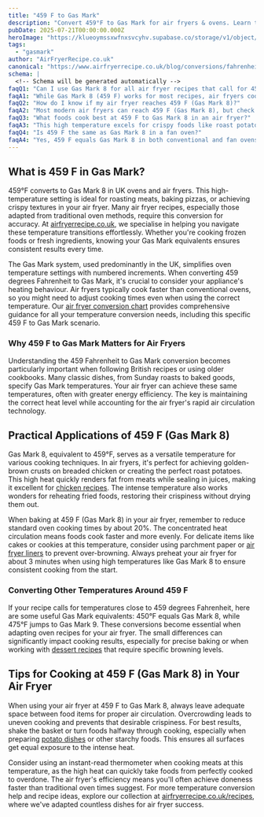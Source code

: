 ```yaml
---
title: "459 F to Gas Mark"
description: "Convert 459°F to Gas Mark for air fryers & ovens. Learn the exact Gas Mark equivalent and cooking tips at airfryerrecipe.co.uk."
pubDate: 2025-07-21T00:00:00.000Z
heroImage: "https://klueoymssxwfnxsvcyhv.supabase.co/storage/v1/object/public/Shmucket/459-f-to-gas-mark.png"
tags:
  - "gasmark"
author: "AirFryerRecipe.co.uk"
canonical: "https://www.airfryerrecipe.co.uk/blog/conversions/fahrenheit-to-gas-mark/459-f-to-gas-mark"
schema: |
  <!-- Schema will be generated automatically -->
faqQ1: "Can I use Gas Mark 8 for all air fryer recipes that call for 459 F?"
faqA1: "While Gas Mark 8 (459 F) works for most recipes, air fryers cook faster than conventional ovens. You'll typically need to reduce cooking time by 15-20% when using this high temperature in your air fryer."
faqQ2: "How do I know if my air fryer reaches 459 F (Gas Mark 8)?"
faqA2: "Most modern air fryers can reach 459 F (Gas Mark 8), but check your model's specifications. Digital displays usually show exact temperatures, while dial-controlled units may have marked intervals - look for settings between 200-230°C which approximate Gas Mark 8."
faqQ3: "What foods cook best at 459 F to Gas Mark 8 in an air fryer?"
faqA3: "This high temperature excels for crispy foods like roast potatoes, chicken wings, or reheating fried items. It's also great for quick-cooking vegetables or achieving restaurant-style finishes on meats, but may be too intense for delicate baked goods."
faqQ4: "Is 459 F the same as Gas Mark 8 in a fan oven?"
faqA4: "Yes, 459 F equals Gas Mark 8 in both conventional and fan ovens. However, fan ovens circulate heat more efficiently like air fryers, so you may need to reduce temperatures by about 20°C (or use the manufacturer's conversion guide) for equivalent results."
---
```

<h2>What is 459 F in Gas Mark?</h2>
<p>459°F converts to Gas Mark 8 in UK ovens and air fryers. This high-temperature setting is ideal for roasting meats, baking pizzas, or achieving crispy textures in your air fryer. Many air fryer recipes, especially those adapted from traditional oven methods, require this conversion for accuracy. At <a href=https://www.airfryerrecipe.co.uk>airfryerrecipe.co.uk</a>, we specialise in helping you navigate these temperature transitions effortlessly. Whether you're cooking frozen foods or fresh ingredients, knowing your Gas Mark equivalents ensures consistent results every time.</p>

<p>The Gas Mark system, used predominantly in the UK, simplifies oven temperature settings with numbered increments. When converting 459 degrees Fahrenheit to Gas Mark, it's crucial to consider your appliance's heating behaviour. Air fryers typically cook faster than conventional ovens, so you might need to adjust cooking times even when using the correct temperature. Our <a href=https://www.airfryerrecipe.co.uk/air-fryer-conversion-chart>air fryer conversion chart</a> provides comprehensive guidance for all your temperature conversion needs, including this specific 459 F to Gas Mark scenario.</p>

<h3>Why 459 F to Gas Mark Matters for Air Fryers</h3>
<p>Understanding the 459 Fahrenheit to Gas Mark conversion becomes particularly important when following British recipes or using older cookbooks. Many classic dishes, from Sunday roasts to baked goods, specify Gas Mark temperatures. Your air fryer can achieve these same temperatures, often with greater energy efficiency. The key is maintaining the correct heat level while accounting for the air fryer's rapid air circulation technology.</p>

<h2>Practical Applications of 459 F (Gas Mark 8)</h2>
<p>Gas Mark 8, equivalent to 459°F, serves as a versatile temperature for various cooking techniques. In air fryers, it's perfect for achieving golden-brown crusts on breaded chicken or creating the perfect roast potatoes. This high heat quickly renders fat from meats while sealing in juices, making it excellent for <a href=https://www.airfryerrecipe.co.uk/recipe-category/chicken>chicken recipes</a>. The intense temperature also works wonders for reheating fried foods, restoring their crispiness without drying them out.</p>

<p>When baking at 459 F (Gas Mark 8) in your air fryer, remember to reduce standard oven cooking times by about 20%. The concentrated heat circulation means foods cook faster and more evenly. For delicate items like cakes or cookies at this temperature, consider using parchment paper or <a href=https://www.airfryerrecipe.co.uk/air-fryer-cleaner>air fryer liners</a> to prevent over-browning. Always preheat your air fryer for about 3 minutes when using high temperatures like Gas Mark 8 to ensure consistent cooking from the start.</p>

<h3>Converting Other Temperatures Around 459 F</h3>
<p>If your recipe calls for temperatures close to 459 degrees Fahrenheit, here are some useful Gas Mark equivalents: 450°F equals Gas Mark 8, while 475°F jumps to Gas Mark 9. These conversions become essential when adapting oven recipes for your air fryer. The small differences can significantly impact cooking results, especially for precise baking or when working with <a href=https://www.airfryerrecipe.co.uk/recipe-category/dessert>dessert recipes</a> that require specific browning levels.</p>

<h2>Tips for Cooking at 459 F (Gas Mark 8) in Your Air Fryer</h2>
<p>When using your air fryer at 459 F to Gas Mark 8, always leave adequate space between food items for proper air circulation. Overcrowding leads to uneven cooking and prevents that desirable crispiness. For best results, shake the basket or turn foods halfway through cooking, especially when preparing <a href=https://www.airfryerrecipe.co.uk/recipe-category/potatoes>potato dishes</a> or other starchy foods. This ensures all surfaces get equal exposure to the intense heat.</p>

<p>Consider using an instant-read thermometer when cooking meats at this temperature, as the high heat can quickly take foods from perfectly cooked to overdone. The air fryer's efficiency means you'll often achieve doneness faster than traditional oven times suggest. For more temperature conversion help and recipe ideas, explore our collection at <a href=https://www.airfryerrecipe.co.uk/recipes>airfryerrecipe.co.uk/recipes</a>, where we've adapted countless dishes for air fryer success.</p>
